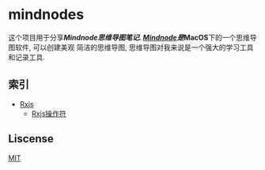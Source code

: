 # mindnodes

这个项目用于分享*****Mindnode**思维导图笔记. [Mindnode](http://mindnode.com)是*****MacOS**下的一个思维导图软件, 可以创建美观
简洁的思维导图, 思维导图对我来说是一个强大的学习工具和记录工具.

## 索引

- [Rxjs](rxjs/)
  - [Rxjs操作符](rxjs/操作符/)

## Liscense

[MIT](LICENSE)